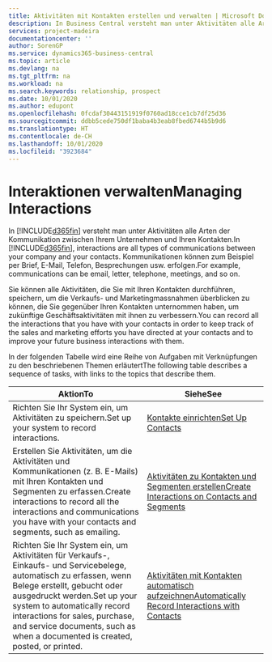 ```yaml
---
title: Aktivitäten mit Kontakten erstellen und verwalten | Microsoft Docs
description: In Business Central versteht man unter Aktivitäten alle Arten der Kommunikation zwischen Ihrem Unternehmen und Ihren Kontakten. Kommunikationen können zum Beispiel per Brief, E-Mail, Telefon, Besprechungen usw. erfolgen.
services: project-madeira
documentationcenter: ''
author: SorenGP
ms.service: dynamics365-business-central
ms.topic: article
ms.devlang: na
ms.tgt_pltfrm: na
ms.workload: na
ms.search.keywords: relationship, prospect
ms.date: 10/01/2020
ms.author: edupont
ms.openlocfilehash: 0fcdaf30443151919f0760ad18cce1cb7df25d36
ms.sourcegitcommit: ddbb5cede750df1baba4b3eab8fbed6744b5b9d6
ms.translationtype: HT
ms.contentlocale: de-CH
ms.lasthandoff: 10/01/2020
ms.locfileid: "3923684"
---
```

# <a name="managing-interactions"></a><span data-ttu-id="5d0a6-104">Interaktionen verwalten</span><span class="sxs-lookup"><span data-stu-id="5d0a6-104">Managing Interactions</span></span>
<span data-ttu-id="5d0a6-105">In [!INCLUDE[d365fin](includes/d365fin_md.md)] versteht man unter Aktivitäten alle Arten der Kommunikation zwischen Ihrem Unternehmen und Ihren Kontakten.</span><span class="sxs-lookup"><span data-stu-id="5d0a6-105">In [!INCLUDE[d365fin](includes/d365fin_md.md)], interactions are all types of communications between your company and your contacts.</span></span> <span data-ttu-id="5d0a6-106">Kommunikationen können zum Beispiel per Brief, E-Mail, Telefon, Besprechungen usw. erfolgen.</span><span class="sxs-lookup"><span data-stu-id="5d0a6-106">For example, communications can be email, letter, telephone, meetings, and so on.</span></span>

<span data-ttu-id="5d0a6-107">Sie können alle Aktivitäten, die Sie mit Ihren Kontakten durchführen, speichern, um die Verkaufs- und Marketingmassnahmen überblicken zu können, die Sie gegenüber Ihren Kontakten unternommen haben, um zukünftige Geschäftsaktivitäten mit ihnen zu verbessern.</span><span class="sxs-lookup"><span data-stu-id="5d0a6-107">You can record all the interactions that you have with your contacts in order to keep track of the sales and marketing efforts you have directed at your contacts and to improve your future business interactions with them.</span></span>

<span data-ttu-id="5d0a6-108">In der folgenden Tabelle wird eine Reihe von Aufgaben mit Verknüpfungen zu den beschriebenen Themen erläutert</span><span class="sxs-lookup"><span data-stu-id="5d0a6-108">The following table describes a sequence of tasks, with links to the topics that describe them.</span></span>

| <span data-ttu-id="5d0a6-109">Aktion</span><span class="sxs-lookup"><span data-stu-id="5d0a6-109">To</span></span> | <span data-ttu-id="5d0a6-110">Siehe</span><span class="sxs-lookup"><span data-stu-id="5d0a6-110">See</span></span> |
| --- | --- |
| <span data-ttu-id="5d0a6-111">Richten Sie Ihr System ein, um Aktivitäten zu speichern.</span><span class="sxs-lookup"><span data-stu-id="5d0a6-111">Set up your system to record interactions.</span></span> |[<span data-ttu-id="5d0a6-112">Kontakte einrichten</span><span class="sxs-lookup"><span data-stu-id="5d0a6-112">Set Up Contacts</span></span>](marketing-setup-contacts.md) |
|<span data-ttu-id="5d0a6-113">Erstellen Sie Aktivitäten, um die Aktivitäten und Kommunikationen (z. B. E-Mails) mit Ihren Kontakten und Segmenten zu erfassen.</span><span class="sxs-lookup"><span data-stu-id="5d0a6-113">Create interactions to record all the interactions and communications you have with your contacts and segments, such as emailing.</span></span>|[<span data-ttu-id="5d0a6-114">Aktivitäten zu Kontakten und Segmenten erstellen</span><span class="sxs-lookup"><span data-stu-id="5d0a6-114">Create Interactions on Contacts and Segments</span></span>](marketing-how-create-interactions.md)|
|<span data-ttu-id="5d0a6-115">Richten Sie Ihr System ein, um Aktivitäten für Verkaufs-, Einkaufs- und Servicebelege, automatisch zu erfassen, wenn Belege erstellt, gebucht oder ausgedruckt werden.</span><span class="sxs-lookup"><span data-stu-id="5d0a6-115">Set up your system to automatically record interactions for sales, purchase, and service documents, such as when a documented is created, posted, or printed.</span></span>|[<span data-ttu-id="5d0a6-116">Aktivitäten mit Kontakten automatisch aufzeichnen</span><span class="sxs-lookup"><span data-stu-id="5d0a6-116">Automatically Record Interactions with Contacts</span></span>](marketing-auto-record-interactions.md)|
